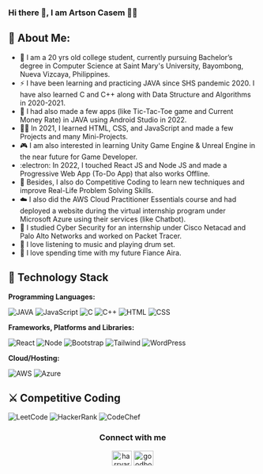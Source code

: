 

### Hi there 👋, I am Artson Casem 👨‍🎓


## 👻 About Me:
- 🏫 I am a 20 yrs old college student, currently pursuing Bachelor’s degree in Computer Science at Saint Mary's University, Bayombong, Nueva Vizcaya, Philippines.
- ⚡️ I have been learning and practicing JAVA since SHS pandemic 2020. I have also learned C and C++ along with Data Structure and Algorithms in 2020-2021.
- 🔭 I had also made a few apps (like Tic-Tac-Toe game and Current Money Rate) in JAVA using Android Studio in 2022.
- 👩‍💻 In 2021, I learned HTML, CSS, and JavaScript and made a few Projects and many Mini-Projects.
- 🎮 I am also interested in learning Unity Game Engine & Unreal Engine in the near future for Game Developer.
- :electron: In 2022, I touched React JS and Node JS and made a Progressive Web App (To-Do App) that also works Offline.
- 🧠 Besides, I also do Competitive Coding to learn new techniques and improve Real-Life Problem Solving Skills.
- ☁️ I also did the AWS Cloud Practitioner Essentials course and had deployed a website during the virtual internship program under Microsoft Azure using their services (like Chatbot).
- 📖 I studied Cyber Security for an internship under Cisco Netacad and Palo Alto Networks and worked on Packet Tracer. 
- 🎹 I love listening to music and playing drum set.
- 💝 I love spending time with my future Fiance Aira.
 
## 🔭 Technology Stack
**Programming Languages:**

![JAVA](https://img.shields.io/badge/Java-ED8B00?style=for-the-badge&logo=java&logoColor=white)
![JavaScript](https://img.shields.io/badge/JavaScript-323330?style=for-the-badge&logo=javascript&logoColor=F7DF1E)
![C](	https://img.shields.io/badge/C-00599C?style=for-the-badge&logo=c&logoColor=white)
![C++](https://img.shields.io/badge/C%2B%2B-00599C?style=for-the-badge&logo=c%2B%2B&logoColor=white)
![HTML](https://img.shields.io/badge/HTML-239120?style=for-the-badge&logo=html5&logoColor=white)
![CSS](https://img.shields.io/badge/CSS-239120?&style=for-the-badge&logo=css3&logoColor=white)

**Frameworks, Platforms and Libraries:**

![React](https://img.shields.io/badge/React-20232A?style=for-the-badge&logo=react&logoColor=61DAFB)
![Node](https://img.shields.io/badge/Node.js-43853D?style=for-the-badge&logo=node.js&logoColor=white)
![Bootstrap](https://img.shields.io/badge/Bootstrap-563D7C?style=for-the-badge&logo=bootstrap&logoColor=white)
![Tailwind](https://img.shields.io/badge/Tailwind_CSS-38B2AC?style=for-the-badge&logo=tailwind-css&logoColor=white)
![WordPress](https://img.shields.io/badge/Wordpress-21759B?style=for-the-badge&logo=wordpress&logoColor=white)

**Cloud/Hosting:**

![AWS](https://img.shields.io/badge/Amazon_AWS-232F3E?style=for-the-badge&logo=amazon-aws&logoColor=white)
![Azure](https://img.shields.io/badge/Microsoft_Azure-0089D6?style=for-the-badge&logo=microsoft-azure&logoColor=white)

## ⚔️ Competitive Coding

![LeetCode](https://img.shields.io/badge/LeetCode-000000?style=for-the-badge&logo=LeetCode&logoColor=#d16c06)
![HackerRank](https://img.shields.io/badge/-Hackerrank-2EC866?style=for-the-badge&logo=HackerRank&logoColor=white)
![CodeChef](https://img.shields.io/badge/-CodeChef-5B4638?style=for-the-badge&logo=CodeChef&logoColor=white)

<h3 align="center">Connect with me</h3>
<p align="center">
<a href="https://fb.com/harryartson.casem" target="blank"><img align="center" src="https://raw.githubusercontent.com/rahuldkjain/github-profile-readme-generator/master/src/images/icons/Social/facebook.svg" alt="harryartson.casem" height="30" width="40" /></a>
<a href="https://instagram.com/goodboyartt" target="blank"><img align="center" src="https://raw.githubusercontent.com/rahuldkjain/github-profile-readme-generator/master/src/images/icons/Social/instagram.svg" alt="goodboyartt" height="30" width="40" /></a>
</p>
